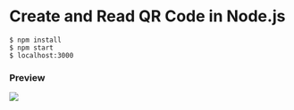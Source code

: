 # Create and Read QR Code in Node.js

```
$ npm install
$ npm start
$ localhost:3000
```

### Preview

![](https://media.giphy.com/media/ZGChPeH53Ex33toOtG/giphy.gif)
